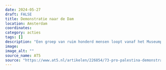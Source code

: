 ```yaml
---
date: 2024-05-27
draft: FALSE
title: Demonstratie naar de Dam
location: Amsterdam
coordinates: 
category: acties
tags: []
description: "Een groep van ruim honderd mensen loopt vanaf het Museumplein naar de Dam in Amsterdam, door de Kalverstraat. Bij de Dam aangekomen worden ze tegengehouden door de Mobiele Eenheid. Uiteindelijk worden ruim 70 mensen gearresteerd en in twee stadsbussen afgevoerd. "
image: 
image_alt: ""
source_name: AT5
source: "https://www.at5.nl/artikelen/226854/73-pro-palestina-demonstranten-gearresteerd-rond-de-dam-agenten-geschopt-en-gekrabd"
---
```

